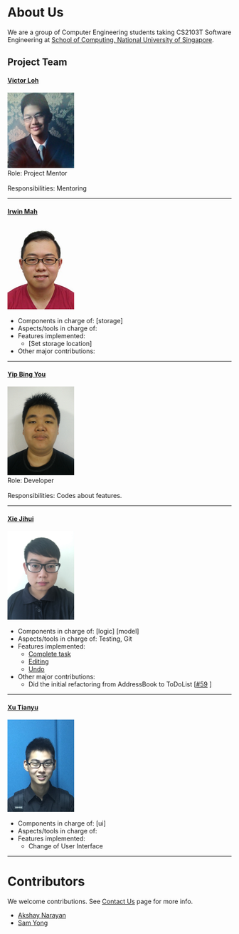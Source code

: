 # About Us

We are a group of Computer Engineering students taking CS2103T Software Engineering at [School of Computing, National University of Singapore](http://www.comp.nus.edu.sg).

## Project Team

#### [Victor Loh](https://github.com/lohvht)
<img src="images/VictorLoh.jpg" width="150"><br>
 Role: Project Mentor <br>  
 Responsibilities: Mentoring
 
 -----

#### [Irwin Mah](https://github.com/chooxy) <br>
<img src="images/IrwinMah.jpg" width="150"><br>
* Components in charge of: [storage]
* Aspects/tools in charge of: 
* Features implemented:
   * [Set storage location]
* Other major contributions:

-----

#### [Yip Bing You](https://github.com/leaffriend)
<img src="images/YipBingYou.jpg" width="150"><br>
Role: Developer <br>  
Responsibilities: Codes about features.

-----

#### [Xie Jihui](https://github.com/xjh666) 
<img src="images/XieJihui.JPG" width="150"><br>
* Components in charge of: [logic] [model]
* Aspects/tools in charge of: Testing, Git
* Features implemented:
   * [Complete task](https://github.com/CS2103AUG2016-T16-C4/main/blob/master/docs/UserGuide.md#complete-a-task-complete)
   * [Editing](https://github.com/CS2103AUG2016-T16-C4/main/blob/master/docs/UserGuide.md#editing)
   * [Undo](https://github.com/CS2103AUG2016-T16-C4/main/blob/master/docs/UserGuide.md#undo-action-undo)
* Other major contributions:
  * Did the initial refactoring from AddressBook to ToDoList [[#59](https://github.com/CS2103AUG2016-T16-C4/main/pull/59) ]

-----

#### [Xu Tianyu](https://github.com/yeetee179)
<img src="images/XuTianyu.jpg" width="150"><br>
* Components in charge of: [ui]
* Aspects/tools in charge of: 
* Features implemented:
   * Change of User Interface
-----

# Contributors

We welcome contributions. See [Contact Us](ContactUs.md) page for more info.

* [Akshay Narayan](https://github.com/se-edu/addressbook-level4/pulls?q=is%3Apr+author%3Aokkhoy)
* [Sam Yong](https://github.com/se-edu/addressbook-level4/pulls?q=is%3Apr+author%3Amauris)
